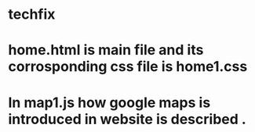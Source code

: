 # techfix
# home.html is main file and its corrosponding css file is home1.css 
# In map1.js how google maps is introduced in website is described .
